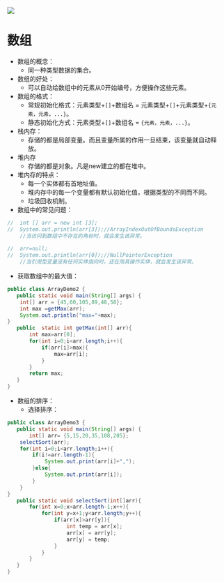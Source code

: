 ![](https://timgsa.baidu.com/timg?image&quality=80&size=b9999_10000&sec=1487420911&di=3b5c4fb82d416e788349d2a481e5787f&imgtype=jpg&er=1&src=http%3A%2F%2Fimg01.taopic.com%2F140911%2F318755-1409110P55573.jpg)
# 数组
* 数组的概念：
  * 同一种类型数据的集合。
* 数组的好处：
  * 可以自动给数组中的元素从0开始编号，方便操作这些元素。
* 数组的格式：
  * 常规初始化格式：元素类型+`[]`+数组名 = 元素类型+`[]`+元素类型+`{元素，元素，...}`。
  * 静态初始化方式：元素类型+`[]`+数组名 = `{元素，元素，...}`。
* 栈内存：
  * 存储的都是局部变量。而且变量所属的作用一旦结束，该变量就自动释放。
* 堆内存
  * 存储的都是对象。凡是new建立的都在堆中。
* 堆内存的特点：
  * 每一个实体都有首地址值。
  * 堆内存中的每一个变量都有默认初始化值，根据类型的不同而不同。
  * 垃圾回收机制。
* 数组中的常见问题：

```java
//  int [] arr = new int [3];
//	System.out.println(arr[3]);//ArrayIndexOutOfBoundsException
	//当访问到数组中不存在的角标时，就会发生该异常。
	
//	arr=null;
//	System.out.println(arr[0]);//NullPointerException
	//当引用型变量没有任何实体指向时，还在用其操作实体，就会发生该异常。
```
* 获取数组中的最大值：

```java
public class ArrayDemo2 {
   public static void main(String[] args) {
	int[] arr = {45,60,105,89,48,58};
	int max =getMax(arr);
	System.out.println("max="+max);
}
   public  static int getMax(int[] arr){
	   int max=arr[0];
	   for(int i=0;i<arr.length;i++){
		   if(arr[i]>max){
			   max=arr[i];
		   }
	   }
	   return max;
   }
}
```
* 数组的排序：
  * 选择排序：

```java
public class ArrayDemo3 {
   public static void main(String[] args) {
	   int[] arr= {5,15,20,35,108,205};
	selectSort(arr);
	for(int i=0;i<arr.length;i++){
		if(i!=arr.length-1){
			System.out.print(arr[i]+",");
		}else{
			System.out.print(arr[i]);
		}
	}
}
   public static void selectSort(int[]arr){
	   for(int x=0;x<arr.length-1;x++){
		   for(int y=x+1;y<arr.length;y++){
			   if(arr[x]>arr[y]){
				   int temp = arr[x];
				   arr[x] = arr[y];
				   arr[y] = temp;
			   }
		   }
	   }
   }
}
```


